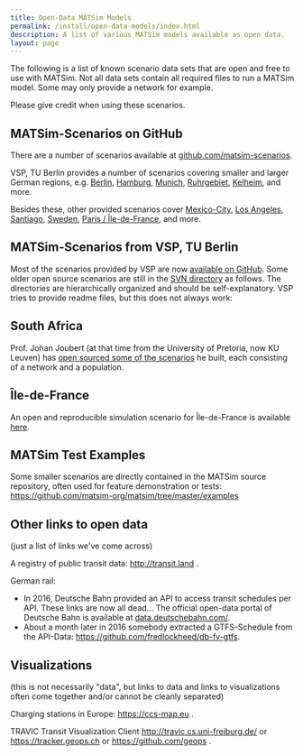 ```yaml
---
title: Open-Data MATSim Models
permalink: /install/open-data-models/index.html
description: A list of various MATSim models available as open data.
layout: page
---
```


The following is a list of known scenario data sets that are open and free to use with MATSim. 
Not all data sets contain all required files to run a MATSim model. 
Some may only provide a network for example.

<div class="important-notice">
Please give credit when using these scenarios.
</div>




## MATSim-Scenarios on GitHub

There are a number of scenarios available at [github.com/matsim-scenarios](https://github.com/matsim-scenarios).

VSP, TU Berlin provides a number of scenarios covering smaller and larger German regions, e.g. 
[Berlin](https://github.com/matsim-scenarios/matsim-berlin), 
[Hamburg](https://github.com/matsim-scenarios/matsim-hamburg), 
[Munich](https://github.com/matsim-scenarios/matsim-munich), 
[Ruhrgebiet](https://github.com/matsim-scenarios/matsim-metropole-ruhr), 
[Kelheim](https://github.com/matsim-scenarios/matsim-kelheim), 
and more.

Besides these, other provided scenarios cover 
[Mexico-City](https://github.com/matsim-scenarios/matsim-mexico-city),
[Los Angeles](https://github.com/matsim-scenarios/matsim-los-angeles),
[Santiago](https://github.com/matsim-scenarios/matsim-santiago),
[Sweden](https://github.com/matsim-scenarios/matsim-sweden),
[Paris / Île-de-France](https://github.com/matsim-scenarios/matsim-ile-de-france),
and more.


## MATSim-Scenarios from VSP, TU Berlin

Most of the scenarios provided by VSP are now [available on GitHub](https://github.com/matsim-scenarios).
Some older open source scenarios are still in the 
[SVN directory](https://svn.vsp.tu-berlin.de/repos/public-svn/matsim/scenarios/) as follows. 
The directories are hierarchically organized and should be self-explanatory. 
VSP tries to provide readme files, but this does not always work:


## South Africa

Prof. Johan Joubert (at that time from the University of Pretoria, now KU Leuven) has 
[open sourced some of the scenarios](https://matsim.atlassian.net/wiki/display/MATPUB/South+Africa) he built, each consisting of a network and a population.


## Île-de-France

An open and reproducible simulation scenario for Île-de-France is available [here](/gallery/ile_de_france).


## MATSim Test Examples

Some smaller scenarios are directly contained in the MATSim source repository, 
often used for feature demonstration or tests: 
<https://github.com/matsim-org/matsim/tree/master/examples>

## Other links to open data

(just a list of links we've come across)

A registry of public transit data: <http://transit.land> .

German rail:

- In 2016, Deutsche Bahn provided an API to access transit schedules per API. These links are now all dead...
  The official open-data portal of Deutsche Bahn is available at [data.deutschebahn.com/](https://data.deutschebahn.com/).
- About a month later in 2016 somebody extracted a GTFS-Schedule from the API-Data: <https://github.com/fredlockheed/db-fv-gtfs>.


Visualizations
--------------

(this is not necessarily "data", but links to data and links to visualizations often come together and/or cannot be cleanly separated)

Charging stations in Europe: <https://ccs-map.eu> .

TRAVIC Transit Visualization Client <http://travic.cs.uni-freiburg.de/> or <https://tracker.geops.ch> or <https://github.com/geops> .
